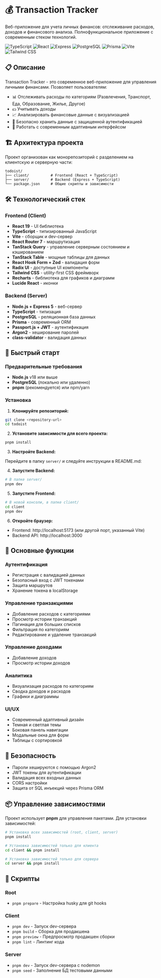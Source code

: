 # 💰 Transaction Tracker

Веб-приложение для учета личных финансов: отслеживание расходов, доходов и финансового анализа. Полнофункциональное приложение с современным стеком технологий.

![TypeScript](https://img.shields.io/badge/TypeScript-5.8-3178C6?style=flat-square&logo=typescript&logoColor=white)
![React](https://img.shields.io/badge/React-19-61DAFB?style=flat-square&logo=react&logoColor=black)
![Express](https://img.shields.io/badge/Express-5.1-000000?style=flat-square&logo=express&logoColor=white)
![PostgreSQL](https://img.shields.io/badge/PostgreSQL-13+-4169E1?style=flat-square&logo=postgresql&logoColor=white)
![Prisma](https://img.shields.io/badge/Prisma-6.9-2D3748?style=flat-square&logo=prisma&logoColor=white)
![Vite](https://img.shields.io/badge/Vite-7.0-646CFF?style=flat-square&logo=vite&logoColor=white)
![Tailwind CSS](https://img.shields.io/badge/Tailwind-4.1-38B2AC?style=flat-square&logo=tailwind-css&logoColor=white)

## 📋 Описание

Transaction Tracker - это современное веб-приложение для управления личными финансами. Позволяет пользователям:

- 📊 Отслеживать расходы по категориям (Развлечения, Транспорт, Еда, Образование, Жилье, Другое)
- 💵 Учитывать доходы
- 📈 Анализировать финансовые данные с визуализацией
- 🔐 Безопасно хранить данные с защищенной аутентификацией
- 📱 Работать с современным адаптивным интерфейсом

## 🏗️ Архитектура проекта

Проект организован как монорепозиторий с разделением на клиентскую и серверную части:

```
todoist/
├── client/          # Frontend (React + TypeScript)
├── server/          # Backend (Express + TypeScript)
└── package.json     # Общие скрипты и зависимости
```

## 🛠️ Технологический стек

### Frontend (Client)

- **React 19** - UI библиотека
- **TypeScript** - типизированный JavaScript
- **Vite** - сборщик и dev-сервер
- **React Router 7** - маршрутизация
- **TanStack Query** - управление серверным состоянием и кэшированием
- **TanStack Table** - мощные таблицы для данных
- **React Hook Form + Zod** - валидация форм
- **Radix UI** - доступные UI компоненты
- **Tailwind CSS** - utility-first CSS фреймворк
- **Recharts** - библиотека для графиков и диаграмм
- **Lucide React** - иконки

### Backend (Server)

- **Node.js + Express 5** - веб-сервер
- **TypeScript** - типизация
- **PostgreSQL** - реляционная база данных
- **Prisma** - современный ORM
- **Passport.js + JWT** - аутентификация
- **Argon2** - хеширование паролей
- **class-validator** - валидация данных

## 🚀 Быстрый старт

### Предварительные требования

- **Node.js** v18 или выше
- **PostgreSQL** (локально или удаленно)
- **pnpm** (рекомендуется) или npm/yarn

### Установка

1. **Клонируйте репозиторий:**

```bash
git clone <repository-url>
cd todoist
```

2. **Установите зависимости для всего проекта:**

```bash
pnpm install
```

3. **Настройте Backend:**

Перейдите в папку `server/` и следуйте инструкции в README.md:

4. **Запустите Backend:**

```bash
# В папке server/
pnpm dev
```

5. **Запустите Frontend:**

```bash
# В новой консоли, в папке client/
cd client
pnpm dev
```

6. **Откройте браузер:**

- Frontend: http://localhost:5173 (или другой порт, указанный Vite)
- Backend API: http://localhost:3000

## 🎨 Основные функции

### Аутентификация

- Регистрация с валидацией данных
- Безопасный вход с JWT токенами
- Защита маршрутов
- Хранение токена в localStorage

### Управление транзакциями

- Добавление расходов с категориями
- Просмотр истории транзакций
- Пагинация для больших списков
- Фильтрация по категориям
- Редактирование и удаление транзакций

### Управление доходами

- Добавление доходов
- Просмотр истории доходов

### Аналитика

- Визуализация расходов по категориям
- Сводка доходов и расходов
- Графики и диаграммы

### UI/UX

- Современный адаптивный дизайн
- Темная и светлая темы
- Боковая панель навигации
- Модальные окна для форм
- Таблицы с сортировкой

## 🔐 Безопасность

- Пароли хешируются с помощью Argon2
- JWT токены для аутентификации
- Валидация всех входных данных
- CORS настройки
- Защита от SQL инъекций через Prisma ORM

## 📦 Управление зависимостями

Проект использует **pnpm** для управления пакетами. Для установки зависимостей:

```bash
# Установка всех зависимостей (root, client, server)
pnpm install

# Установка зависимостей только для клиента
cd client && pnpm install

# Установка зависимостей только для сервера
cd server && pnpm install
```

## 🔧 Скрипты

### Root

- `pnpm prepare` - Настройка husky для git hooks

### Client

- `pnpm dev` - Запуск dev-сервера
- `pnpm build` - Сборка для продакшена
- `pnpm preview` - Предпросмотр продакшен сборки
- `pnpm lint` - Линтинг кода

### Server

- `pnpm dev` - Запуск dev-сервера с nodemon
- `pnpm seed` - Заполнение БД тестовыми данными
